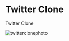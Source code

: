# Twitter Clone
Twitter Clone

![twitterclonephoto](https://user-images.githubusercontent.com/79118158/187807113-ae9e67f7-de9c-463f-a56e-52df118c705d.png)
